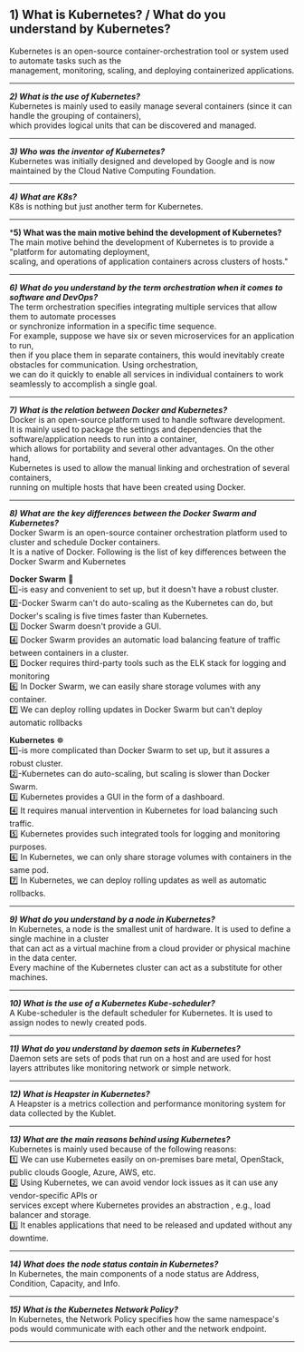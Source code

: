 ## 1) What is Kubernetes? / What do you understand by Kubernetes?<br>
Kubernetes is an open-source container-orchestration tool or system used to automate tasks such as the<br>
management, monitoring, scaling, and deploying containerized applications.<br>
________________________________________
***2) What is the use of Kubernetes?***<br>
Kubernetes is mainly used to easily manage several containers (since it can handle the grouping of containers),<br>
which provides logical units that can be discovered and managed.<br>
________________________________________
***3) Who was the inventor of Kubernetes?***<br>
Kubernetes was initially designed and developed by Google and is now maintained by the Cloud Native Computing Foundation.<br>
____________________________________________________________________________________________
***4) What are K8s?***<br>
K8s is nothing but just another term for Kubernetes.<br>
________________________________________
***5) What was the main motive behind the development of Kubernetes?**<br>
The main motive behind the development of Kubernetes is to provide a "platform for automating deployment,<br>
scaling, and operations of application containers across clusters of hosts."<br>
________________________________________
***6) What do you understand by the term orchestration when it comes to software and DevOps?***<br>
The term orchestration specifies integrating multiple services that allow them to automate processes<br>
or synchronize information in a specific time sequence.<br>
For example, suppose we have six or seven microservices for an application to run,<br>
then if you place them in separate containers, this would inevitably create obstacles for communication. Using orchestration,<br>
we can do it quickly to enable all services in individual containers to work seamlessly to accomplish a single goal.<br>
________________________________________
***7) What is the relation between Docker and Kubernetes?***<br>
Docker is an open-source platform used to handle software development.<br>
It is mainly used to package the settings and dependencies that the software/application needs to run into a container,<br>
which allows for portability and several other advantages. On the other hand,<br>
Kubernetes is used to allow the manual linking and orchestration of several containers,<br>
running on multiple hosts that have been created using Docker.<br>
________________________________________
***8) What are the key differences between the Docker Swarm and Kubernetes?***<br>
Docker Swarm is an open-source container orchestration platform used to cluster and schedule Docker containers. <br>
It is a native of Docker. Following is the list of key differences between the Docker Swarm and Kubernetes<br>

**Docker Swarm** 🐳<br>
1️⃣-is easy and convenient to set up, but it doesn't have a robust cluster.<br>
2️⃣-Docker Swarm can't do auto-scaling as the Kubernetes can do, but Docker's scaling is five times faster than Kubernetes.	<br>
3️⃣ Docker Swarm doesn't provide a GUI.<br>
4️⃣ Docker Swarm provides an automatic load balancing feature of traffic between containers in a cluster.<br>
5️⃣ Docker requires third-party tools such as the ELK stack for logging and monitoring<br>
6️⃣ In Docker Swarm, we can easily share storage volumes with any container.<br>
7️⃣ We can deploy rolling updates in Docker Swarm but can't deploy automatic rollbacks<br>

**Kubernetes** ☸️<br>
1️⃣-is more complicated than Docker Swarm to set up, but it assures a robust cluster.<br>
2️⃣-Kubernetes can do auto-scaling, but scaling is slower than Docker Swarm.<br>
3️⃣ Kubernetes provides a GUI in the form of a dashboard.<br>
4️⃣ It requires manual intervention in Kubernetes for load balancing such traffic.<br>
5️⃣ Kubernetes provides such integrated tools for logging and monitoring purposes.<br>
6️⃣ In Kubernetes, we can only share storage volumes with containers in the same pod.<br>
7️⃣ In Kubernetes, we can deploy rolling updates as well as automatic rollbacks.<br>
________________________________________
***9) What do you understand by a node in Kubernetes?***<br>
In Kubernetes, a node is the smallest unit of hardware. It is used to define a single machine in a cluster <br>
that can act as a virtual machine from a cloud provider or physical machine in the data center. <br>
Every machine of the Kubernetes cluster can act as a substitute for other machines.<br>
________________________________________
***10) What is the use of a Kubernetes Kube-scheduler?***<br>
A Kube-scheduler is the default scheduler for Kubernetes. It is used to assign nodes to newly created pods.<br>
_____________________________________________________________________
***11) What do you understand by daemon sets in Kubernetes?***<br>
Daemon sets are sets of pods that run on a host and are used for host layers attributes like monitoring network or simple network.<br>
________________________________________
***12) What is Heapster in Kubernetes?***<br>
A Heapster is a metrics collection and performance monitoring system for data collected by the Kublet.<br>
________________________________________
***13) What are the main reasons behind using Kubernetes?***<br>
Kubernetes is mainly used because of the following reasons:<br>
1️⃣ 	We can use Kubernetes easily on on-premises bare metal, OpenStack, public clouds Google, Azure, AWS, etc.<br>
2️⃣ 	Using Kubernetes, we can avoid vendor lock issues as it can use any vendor-specific APIs or<br>
    services except where Kubernetes provides an abstraction , e.g., load balancer and storage.<br>
3️⃣ 	It enables applications that need to be released and updated without any downtime.<br>
________________________________________
***14) What does the node status contain in Kubernetes?***<br>
In Kubernetes, the main components of a node status are Address, Condition, Capacity, and Info.<br>
________________________________________
***15) What is the Kubernetes Network Policy?***<br>
In Kubernetes, the Network Policy specifies how the same namespace's pods would communicate with each other and the network endpoint.<br>
________________________________________

